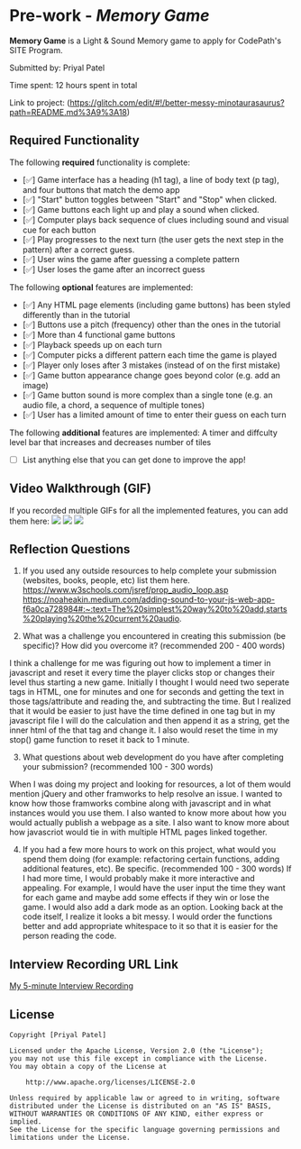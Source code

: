 # Pre-work - *Memory Game*

**Memory Game** is a Light & Sound Memory game to apply for CodePath's SITE Program. 

Submitted by: Priyal Patel

Time spent: 12 hours spent in total

Link to project: (https://glitch.com/edit/#!/better-messy-minotaurasaurus?path=README.md%3A9%3A18)

## Required Functionality

The following **required** functionality is complete:

* [✅] Game interface has a heading (h1 tag), a line of body text (p tag), and four buttons that match the demo app
* [✅] "Start" button toggles between "Start" and "Stop" when clicked. 
* [✅] Game buttons each light up and play a sound when clicked. 
* [✅] Computer plays back sequence of clues including sound and visual cue for each button
* [✅] Play progresses to the next turn (the user gets the next step in the pattern) after a correct guess. 
* [✅] User wins the game after guessing a complete pattern
* [✅] User loses the game after an incorrect guess

The following **optional** features are implemented:

* [✅] Any HTML page elements (including game buttons) has been styled differently than in the tutorial
* [✅] Buttons use a pitch (frequency) other than the ones in the tutorial
* [✅] More than 4 functional game buttons
* [✅] Playback speeds up on each turn
* [✅] Computer picks a different pattern each time the game is played
* [✅] Player only loses after 3 mistakes (instead of on the first mistake)
* [✅] Game button appearance change goes beyond color (e.g. add an image)
* [✅] Game button sound is more complex than a single tone (e.g. an audio file, a chord, a sequence of multiple tones)
* [✅] User has a limited amount of time to enter their guess on each turn

The following **additional** features are implemented:
  A timer and diffculty level bar that increases and decreases number of tiles

- [ ] List anything else that you can get done to improve the app!

## Video Walkthrough (GIF)

If you recorded multiple GIFs for all the implemented features, you can add them here:
![](https://cdn.glitch.global/2b9d1fd4-93c2-46f5-9d2d-55bbc2c75535/69424d3c-2712-4b39-acb4-6367254ae405.gif1.gif?v=1648758652542)
![](https://cdn.glitch.global/2b9d1fd4-93c2-46f5-9d2d-55bbc2c75535/91a1f0f2-7e93-4d32-ae5b-e93bb5a61548.gif2.gif?v=1648758703248)
![](https://cdn.glitch.global/2b9d1fd4-93c2-46f5-9d2d-55bbc2c75535/2a6ad501-e8cd-4aac-bad9-93251ef9f23e.gif3.gif?v=1648758750509)


## Reflection Questions
1. If you used any outside resources to help complete your submission (websites, books, people, etc) list them here. 
https://www.w3schools.com/jsref/prop_audio_loop.asp
https://noaheakin.medium.com/adding-sound-to-your-js-web-app-f6a0ca728984#:~:text=The%20simplest%20way%20to%20add,starts%20playing%20the%20current%20audio.


2. What was a challenge you encountered in creating this submission (be specific)? How did you overcome it? (recommended 200 - 400 words) 

I think a challenge for me was figuring out how to implement a timer in javascript and reset it every time the player
clicks stop or changes their level thus starting a new game. Initially I thought I would need two seperate tags in HTML, one for
minutes and one for seconds and getting the text in those tags/attribute and reading the, and subtracting the time.
But I realized that it would be easier to just have the time defined in one tag but in my javascript file I will do the 
calculation and then append it as a string, get the inner html of the that tag and change it. I also would reset the time
in my stop() game function to reset it back to 1 minute.

3. What questions about web development do you have after completing your submission? (recommended 100 - 300 words) 

When I was doing my project and looking for resources, a lot of them would mention jQuery and other framworks to help
resolve an issue. I wanted to know how those framworks combine along with javascript and in what instances would you 
use them. I also wanted to know more about how you would actually publish a webpage as a site. I also want to know 
more about how javascriot would tie in with multiple HTML pages linked together.

4. If you had a few more hours to work on this project, what would you spend them doing (for example: refactoring certain functions, adding additional features, etc). Be specific. (recommended 100 - 300 words) 
If I had more time, I would probably make it more interactive and appealing. For example, I would have the user input the time 
they want for each game and maybe add some effects if they win or lose the game. I would also add a dark mode as an option. 
Looking back at the code itself, I realize it looks a bit messy. I would order the functions better and add appropriate whitespace to it so that it is easier for the
person reading the code. 



## Interview Recording URL Link

[My 5-minute Interview Recording](https://drive.google.com/file/d/1iViAUlDzMyjCxQXe2rhCGGcqA8CfX9tj/view?usp=sharing)


## License

    Copyright [Priyal Patel]

    Licensed under the Apache License, Version 2.0 (the "License");
    you may not use this file except in compliance with the License.
    You may obtain a copy of the License at

        http://www.apache.org/licenses/LICENSE-2.0

    Unless required by applicable law or agreed to in writing, software
    distributed under the License is distributed on an "AS IS" BASIS,
    WITHOUT WARRANTIES OR CONDITIONS OF ANY KIND, either express or implied.
    See the License for the specific language governing permissions and
    limitations under the License.